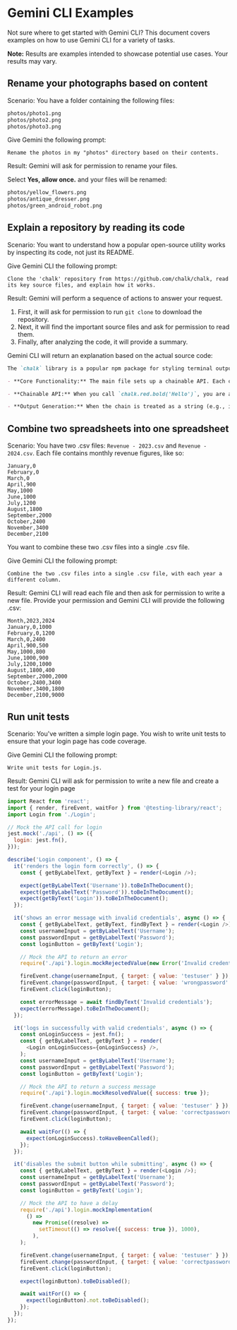 # Gemini CLI Examples

Not sure where to get started with Gemini CLI? This document covers examples on how to use Gemini CLI for a variety of tasks.

**Note:** Results are examples intended to showcase potential use cases. Your results may vary.

## Rename your photographs based on content

Scenario: You have a folder containing the following files:

```bash
photos/photo1.png
photos/photo2.png
photos/photo3.png
```

Give Gemini the following prompt:

```cli
Rename the photos in my "photos" directory based on their contents.
```

Result: Gemini will ask for permission to rename your files.

Select **Yes, allow once.** and your files will be renamed:

```bash
photos/yellow_flowers.png
photos/antique_dresser.png
photos/green_android_robot.png
```

## Explain a repository by reading its code

Scenario: You want to understand how a popular open-source utility works by inspecting its code, not just its README.

Give Gemini CLI the following prompt:

```cli
Clone the 'chalk' repository from https://github.com/chalk/chalk, read its key source files, and explain how it works.
```

Result: Gemini will perform a sequence of actions to answer your request.

1.  First, it will ask for permission to run `git clone` to download the repository.
2.  Next, it will find the important source files and ask for permission to read them.
3.  Finally, after analyzing the code, it will provide a summary.

Gemini CLI will return an explanation based on the actual source code:

```markdown
The `chalk` library is a popular npm package for styling terminal output with colors. After analyzing the source code, here's how it works:

- **Core Functionality:** The main file sets up a chainable API. Each color or modifier (like `bold` or `italic`) is a getter that appends the corresponding ANSI escape code to an internal stack.

- **Chainable API:** When you call `chalk.red.bold('Hello')`, you are accessing getters. The `red` getter adds the red color code, and the `bold` getter adds the bold code.

- **Output Generation:** When the chain is treated as a string (e.g., in `console.log`), a final `toString()` method is called. This method joins all the stored ANSI codes, wraps them around the input string ('Hello'), and adds a reset code at the end. This produces the final, styled string that the terminal can render.
```

## Combine two spreadsheets into one spreadsheet

Scenario: You have two .csv files: `Revenue - 2023.csv` and `Revenue - 2024.csv`. Each file contains monthly revenue figures, like so:

```csv
January,0
February,0
March,0
April,900
May,1000
June,1000
July,1200
August,1800
September,2000
October,2400
November,3400
December,2100
```

You want to combine these two .csv files into a single .csv file.

Give Gemini CLI the following prompt:

```cli
Combine the two .csv files into a single .csv file, with each year a different column.
```

Result: Gemini CLI will read each file and then ask for permission to write a new file. Provide your permission and Gemini CLI will provide the following .csv:

```csv
Month,2023,2024
January,0,1000
February,0,1200
March,0,2400
April,900,500
May,1000,800
June,1000,900
July,1200,1000
August,1800,400
September,2000,2000
October,2400,3400
November,3400,1800
December,2100,9000
```

## Run unit tests

Scenario: You've written a simple login page. You wish to write unit tests to ensure that your login page has code coverage.

Give Gemini CLI the following prompt:

```cli
Write unit tests for Login.js.
```

Result: Gemini CLI will ask for permission to write a new file and create a test for your login page

```javascript
import React from 'react';
import { render, fireEvent, waitFor } from '@testing-library/react';
import Login from './Login';

// Mock the API call for login
jest.mock('./api', () => ({
  login: jest.fn(),
}));

describe('Login component', () => {
  it('renders the login form correctly', () => {
    const { getByLabelText, getByText } = render(<Login />);

    expect(getByLabelText('Username')).toBeInTheDocument();
    expect(getByLabelText('Password')).toBeInTheDocument();
    expect(getByText('Login')).toBeInTheDocument();
  });

  it('shows an error message with invalid credentials', async () => {
    const { getByLabelText, getByText, findByText } = render(<Login />);
    const usernameInput = getByLabelText('Username');
    const passwordInput = getByLabelText('Password');
    const loginButton = getByText('Login');

    // Mock the API to return an error
    require('./api').login.mockRejectedValue(new Error('Invalid credentials'));

    fireEvent.change(usernameInput, { target: { value: 'testuser' } });
    fireEvent.change(passwordInput, { target: { value: 'wrongpassword' } });
    fireEvent.click(loginButton);

    const errorMessage = await findByText('Invalid credentials');
    expect(errorMessage).toBeInTheDocument();
  });

  it('logs in successfully with valid credentials', async () => {
    const onLoginSuccess = jest.fn();
    const { getByLabelText, getByText } = render(
      <Login onLoginSuccess={onLoginSuccess} />,
    );
    const usernameInput = getByLabelText('Username');
    const passwordInput = getByLabelText('Password');
    const loginButton = getByText('Login');

    // Mock the API to return a success message
    require('./api').login.mockResolvedValue({ success: true });

    fireEvent.change(usernameInput, { target: { value: 'testuser' } });
    fireEvent.change(passwordInput, { target: { value: 'correctpassword' } });
    fireEvent.click(loginButton);

    await waitFor(() => {
      expect(onLoginSuccess).toHaveBeenCalled();
    });
  });

  it('disables the submit button while submitting', async () => {
    const { getByLabelText, getByText } = render(<Login />);
    const usernameInput = getByLabelText('Username');
    const passwordInput = getByLabelText('Password');
    const loginButton = getByText('Login');

    // Mock the API to have a delay
    require('./api').login.mockImplementation(
      () =>
        new Promise((resolve) =>
          setTimeout(() => resolve({ success: true }), 1000),
        ),
    );

    fireEvent.change(usernameInput, { target: { value: 'testuser' } });
    fireEvent.change(passwordInput, { target: { value: 'correctpassword' } });
    fireEvent.click(loginButton);

    expect(loginButton).toBeDisabled();

    await waitFor(() => {
      expect(loginButton).not.toBeDisabled();
    });
  });
});
```
